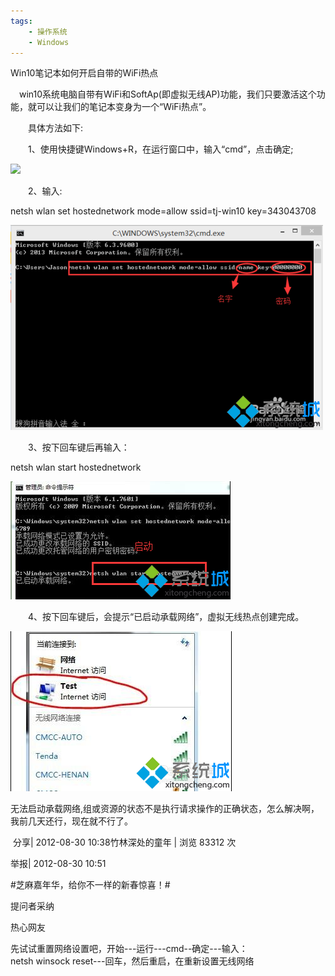 ```yaml
---
tags:
    - 操作系统
    - Windows
---
```


Win10笔记本如何开启自带的WiFi热点

　win10系统电脑自带有WiFi和SoftAp(即虚拟无线AP)功能，我们只要激活这个功能，就可以让我们的笔记本变身为一个“WiFi热点”。

　　具体方法如下:

　　1、使用快捷键Windows+R，在运行窗口中，输入“cmd”，点击确定;

![](/img-post/开发/操作系统/Windows/Win10笔记本如何开启自带的WiFi热点.assets/e76c45d5b72f408fa85fc0cbbc56a4c2.png)

　　2、输入:



netsh wlan set hostednetwork mode=allow ssid=tj-win10 key=343043708



![](/img-post/开发/操作系统/Windows/Win10笔记本如何开启自带的WiFi热点.assets/9760f1d294b249069ed1f6e382b51b04.png)

　　3、按下回车键后再输入：



netsh wlan start hostednetwork



![](/img-post/开发/操作系统/Windows/Win10笔记本如何开启自带的WiFi热点.assets/e378094d3f734374aff73a9dcf13d080.png)

　　4、按下回车键后，会提示“已启动承载网络”，虚拟无线热点创建完成。

![](/img-post/开发/操作系统/Windows/Win10笔记本如何开启自带的WiFi热点.assets/28f3b13031de49188af411859d038303.png)











无法启动承载网络,组或资源的状态不是执行请求操作的正确状态，怎么解决啊，我前几天还行，现在就不行了。

 分享| 2012-08-30 10:38竹林深处的童年 | 浏览 83312 次

举报| 2012-08-30 10:51

#芝麻嘉年华，给你不一样的新春惊喜！#

提问者采纳

热心网友

先试试重置网络设置吧，开始---运行---cmd--确定---输入：netsh winsock reset---回车，然后重启，在重新设置无线网络



